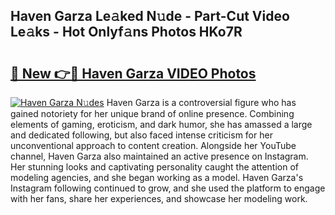 ## Haven Garza Le𝚊ked N𝚞de - Part-Cut Video Le𝚊ks - Hot Onlyf𝚊ns Photos HKo7R

# <h2><a href="http://ac42130.deff.icu/?id=Haven+Garza">🔗 New 👉🔴 Haven Garza VIDEO Photos</a></h2>

[![Haven Garza N𝚞des](https://i.imgur.com/rIISA9y.gif)](http://ac42130.deff.icu/?id=Haven+Garza)
Haven Garza is a controversial figure who has gained notoriety for her unique brand of online presence. Combining elements of gaming, eroticism, and dark humor, she has amassed a large and dedicated following, but also faced intense criticism for her unconventional approach to content creation. Alongside her YouTube channel, Haven Garza also maintained an active presence on Instagram. Her stunning looks and captivating personality caught the attention of modeling agencies, and she began working as a model. Haven Garza's Instagram following continued to grow, and she used the platform to engage with her fans, share her experiences, and showcase her modeling work.
